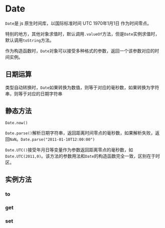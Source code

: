 # Date

`Date`是 js 原生时间库，以国际标准时间 UTC 1970年1月1日 作为时间零点。

特别的地方，其他对象求值时，默认调用`.valueOf`方法，但是`Date`实例求值时，默认调用`toString`方法。

作为构造函数时，`Date`对象可以接受多种格式的参数，返回一个该参数对应的时间实例。

## 日期运算

类型自动转换时，`Date`如果转换为数值，则等于对应的毫秒数，如果转换为字符串，则等于对应的日期字符串

## 静态方法

`Date.now()`

`Date.parse()`解析日期字符串，返回距离时间零点的毫秒数，如果解析失败，返回`NaN`。`Date.parse("2011-01-10T12:00:00")`

`Date.UTC()`接受年月日等变量作为参数返回距离零点的毫秒数，如`Date.UTC(2011,0)`。该方法的参数用法和`Date`的构造函数完全一致，区别在于时区。

## 实例方法

### to

### get

### set